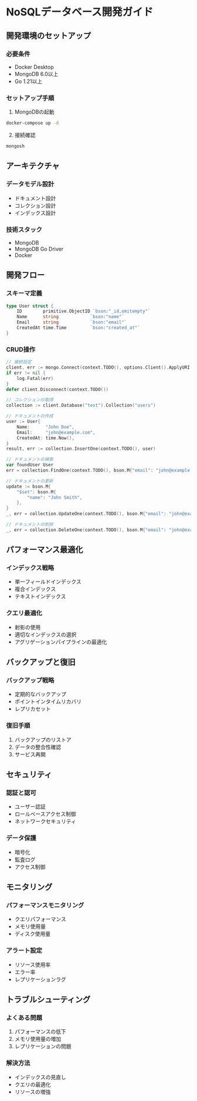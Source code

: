 # NoSQLデータベース開発ガイド

## 開発環境のセットアップ

### 必要条件
- Docker Desktop
- MongoDB 6.0以上
- Go 1.21以上

### セットアップ手順
1. MongoDBの起動
```bash
docker-compose up -d
```

2. 接続確認
```bash
mongosh
```

## アーキテクチャ

### データモデル設計
- ドキュメント設計
- コレクション設計
- インデックス設計

### 技術スタック
- MongoDB
- MongoDB Go Driver
- Docker

## 開発フロー

### スキーマ定義
```go
type User struct {
    ID        primitive.ObjectID `bson:"_id,omitempty"`
    Name      string            `bson:"name"`
    Email     string            `bson:"email"`
    CreatedAt time.Time         `bson:"created_at"`
}
```

### CRUD操作
```go
// 接続設定
client, err := mongo.Connect(context.TODO(), options.Client().ApplyURI("mongodb://localhost:27017"))
if err != nil {
    log.Fatal(err)
}
defer client.Disconnect(context.TODO())

// コレクションの取得
collection := client.Database("test").Collection("users")

// ドキュメントの作成
user := User{
    Name:      "John Doe",
    Email:     "john@example.com",
    CreatedAt: time.Now(),
}
result, err := collection.InsertOne(context.TODO(), user)

// ドキュメントの検索
var foundUser User
err = collection.FindOne(context.TODO(), bson.M{"email": "john@example.com"}).Decode(&foundUser)

// ドキュメントの更新
update := bson.M{
    "$set": bson.M{
        "name": "John Smith",
    },
}
_, err = collection.UpdateOne(context.TODO(), bson.M{"email": "john@example.com"}, update)

// ドキュメントの削除
_, err = collection.DeleteOne(context.TODO(), bson.M{"email": "john@example.com"})
```

## パフォーマンス最適化

### インデックス戦略
- 単一フィールドインデックス
- 複合インデックス
- テキストインデックス

### クエリ最適化
- 射影の使用
- 適切なインデックスの選択
- アグリゲーションパイプラインの最適化

## バックアップと復旧

### バックアップ戦略
- 定期的なバックアップ
- ポイントインタイムリカバリ
- レプリカセット

### 復旧手順
1. バックアップのリストア
2. データの整合性確認
3. サービス再開

## セキュリティ

### 認証と認可
- ユーザー認証
- ロールベースアクセス制御
- ネットワークセキュリティ

### データ保護
- 暗号化
- 監査ログ
- アクセス制御

## モニタリング

### パフォーマンスモニタリング
- クエリパフォーマンス
- メモリ使用量
- ディスク使用量

### アラート設定
- リソース使用率
- エラー率
- レプリケーションラグ

## トラブルシューティング

### よくある問題
1. パフォーマンスの低下
2. メモリ使用量の増加
3. レプリケーションの問題

### 解決方法
- インデックスの見直し
- クエリの最適化
- リソースの増強 
